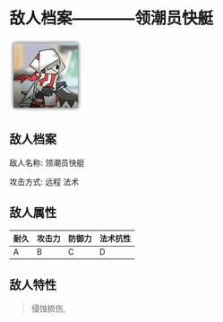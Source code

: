 # 敌人档案————领潮员快艇

![领潮员快艇](./eneIcons/领潮员快艇.png)

## 敌人档案

敌人名称: 领潮员快艇

攻击方式: 远程 法术

## 敌人属性

| 耐久      | 攻击力  | 防御力 | 法术抗性 |
|---------|------|-----|------|
| A | B | C | D |

## 敌人特性
> 侵蚀损伤,
